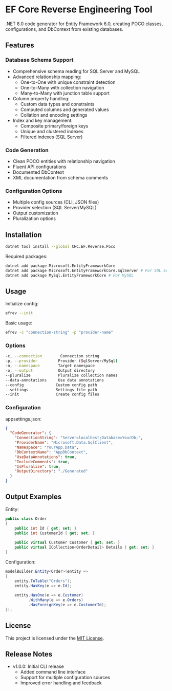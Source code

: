 # EF Core Reverse Engineering Tool

.NET 8.0 code generator for Entity Framework 6.0, creating POCO classes, configurations, and DbContext from existing databases.

## Features

### Database Schema Support
- Comprehensive schema reading for SQL Server and MySQL
- Advanced relationship mapping:
  - One-to-One with unique constraint detection
  - One-to-Many with collection navigation
  - Many-to-Many with junction table support
- Column property handling:
  - Custom data types and constraints
  - Computed columns and generated values
  - Collation and encoding settings
- Index and key management:
  - Composite primary/foreign keys
  - Unique and clustered indexes
  - Filtered indexes (SQL Server)

### Code Generation
- Clean POCO entities with relationship navigation
- Fluent API configurations
- Documented DbContext
- XML documentation from schema comments

### Configuration Options
- Multiple config sources (CLI, JSON files)
- Provider selection (SQL Server/MySQL)
- Output customization
- Pluralization options

## Installation

```bash
dotnet tool install --global CHC.EF.Reverse.Poco
```

Required packages:
```bash
dotnet add package Microsoft.EntityFrameworkCore
dotnet add package Microsoft.EntityFrameworkCore.SqlServer # For SQL Server
dotnet add package MySql.EntityFrameworkCore # For MySQL
```

## Usage

Initialize config:
```bash
efrev --init
```

Basic usage:
```bash
efrev -c "connection-string" -p "provider-name"
```

### Options
```bash
-c, --connection        Connection string
-p, --provider         Provider (SqlServer/MySql)
-n, --namespace        Target namespace
-o, --output           Output directory
--pluralize            Pluralize collection names
--data-annotations     Use data annotations
--config              Custom config path
--settings            Settings file path
--init                Create config files
```

### Configuration

appsettings.json:
```json
{
  "CodeGenerator": {
    "ConnectionString": "Server=localhost;Database=YourDb;",
    "ProviderName": "Microsoft.Data.SqlClient",
    "Namespace": "YourApp.Data",
    "DbContextName": "AppDbContext",
    "UseDataAnnotations": true,
    "IncludeComments": true,
    "IsPluralize": true,
    "OutputDirectory": "./Generated"
  }
}
```

## Output Examples

Entity:
```csharp
public class Order
{
    public int Id { get; set; }
    public int CustomerId { get; set; }
    
    public virtual Customer Customer { get; set; }
    public virtual ICollection<OrderDetail> Details { get; set; }
}
```

Configuration:
```csharp
modelBuilder.Entity<Order>(entity =>
{
    entity.ToTable("Orders");
    entity.HasKey(e => e.Id);
    
    entity.HasOne(e => e.Customer)
          .WithMany(e => e.Orders)
          .HasForeignKey(e => e.CustomerId);
});
```

## License
This project is licensed under the [MIT License](LICENSE).

## Release Notes
- v1.0.0: Initial CLI release
  - Added command line interface
  - Support for multiple configuration sources
  - Improved error handling and feedback
